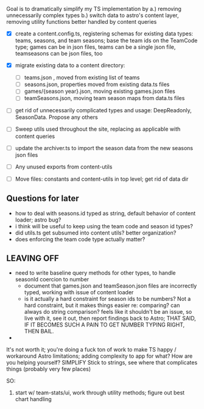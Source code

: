 Goal is to dramatically simplify my TS implementation by a.) removing unnecessarily complex
types b.) switch data to astro's content layer, removing utility functions better handled by content queries

- [x] create a content.config.ts, registering schemas for existing data types: teams, seasons, and team seasons;
      base the team ids on the TeamCode type; games can be in json files, teams can be a single json file, teamseasons can
      be json files, too
- [x] migrate existing data to a content directory:
  - [ ] teams.json , moved from existing list of teams
  - [ ] seasons.json, properties moved from existing data.ts files
  - [ ] games/{season year}.json, moving existing games.json files
  - [ ] teamSeasons.json, moving team season maps from data.ts files
- [ ] get rid of unnecessarily complicated types and usage: DeepReadonly, SeasonData. Propose any others
- [ ] Sweep utils used throughout the site, replacing as applicable with content queries

- [ ] update the archiver.ts to import the season data from the new seasons json files
- [ ] Any unused exports from content-utils
- [ ] Move files: constants and content-utils in top level; get rid of data dir

## Questions for later

- how to deal with seasons.id typed as string, default behavior of content loader; astro bug?
- i think will be useful to keep using the team code and season id types?
- did utils.ts get subsumed into content utils? better organization?
- does enforcing the team code type actually matter?

## LEAVING OFF

- need to write baseline query methods for other types, to handle seasonId coercion to number
  - document that games.json and teamSeason.json files are incorrectly typed, working with
    issue of content loader
  - is it actually a hard constraint for season ids to be numbers? Not a hard constraint, but
    it makes things easier re: comparing? can always do string comparison? feels like it shouldn't
    be an issue, so live with it, see it out, then report findings back to Astro; THAT SAID, IF IT BECOMES SUCH
    A PAIN TO GET NUMBER TYPING RIGHT, THEN BAIL.
-

It's not worth it; you're doing a fuck ton of work to make TS happy / workaround Astro limitations;
adding complexity to app for what? How are you helping yourself? SIMPLIFY
Stick to strings, see where that complicates things (probably very few places)

SO:

1. start w/ team-stats/ui, work through utility methods; figure out best chart handling
